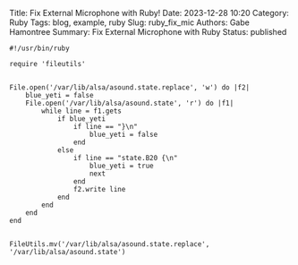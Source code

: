 Title: Fix External Microphone with Ruby!
Date: 2023-12-28 10:20
Category: Ruby
Tags: blog, example, ruby
Slug: ruby_fix_mic
Authors: Gabe Hamontree
Summary: Fix External Microphone with Ruby
Status: published



```
#!/usr/bin/ruby

require 'fileutils'


File.open('/var/lib/alsa/asound.state.replace', 'w') do |f2|
    blue_yeti = false
    File.open('/var/lib/alsa/asound.state', 'r') do |f1|  
        while line = f1.gets  
            if blue_yeti
                if line == "}\n"
                    blue_yeti = false
                end
            else
                if line == "state.B20 {\n"
                    blue_yeti = true
                    next 
                end
                f2.write line
            end
        end  
    end  
end


FileUtils.mv('/var/lib/alsa/asound.state.replace', '/var/lib/alsa/asound.state')
```